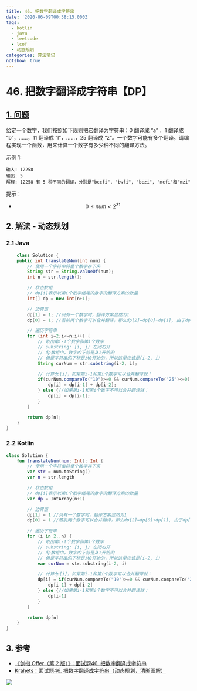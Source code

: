 ```yaml
---
title: 46. 把数字翻译成字符串
date: '2020-06-09T00:38:15.000Z'
tags:
  - kotlin
  - java
  - leetcode
  - lcof
  - 动态规划
categories: 算法笔记
notshow: true
---
```


# 46. 把数字翻译成字符串【DP】

## [1. 问题](https://leetcode-cn.com/problems/ba-shu-zi-fan-yi-cheng-zi-fu-chuan-lcof/)

给定一个数字，我们按照如下规则把它翻译为字符串：0 翻译成 “a” ，1 翻译成 “b”，……，11 翻译成 “l”，……，25 翻译成 “z”。一个数字可能有多个翻译。请编程实现一个函数，用来计算一个数字有多少种不同的翻译方法。

示例 1:

```text
输入: 12258 
输出: 5 
解释: 12258 有 5 种不同的翻译，分别是"bccfi", "bwfi", "bczi", "mcfi"和"mzi"
```

提示：

*  $$0 \leq num < 2^{31}$$ 

## 2. 解法 - 动态规划

### 2.1 Java

```java
    class Solution {
    public int translateNum(int num) {
        // 使用一个字符串将整个数字存下来
        String str = String.valueOf(num);
        int n = str.length();

        // 状态数组
        // dp[i]表示以第i个数字结尾的数字的翻译方案的数量
        int[] dp = new int[n+1];

        // 边界值
        dp[1] = 1; //只有一个数字时，翻译方案显然为1
        dp[0] = 1; //若前两个数字可以合并翻译，那么dp[2]=dp[0]+dp[1], 由于dp[1]=1所以dp[0]=1  

        // 遍历字符串
        for (int i=2;i<=n;i++) {
            // 取出第i-1个数字和第i个数字
            // substring: [i, j) 左闭右开
            // dp数组中，数字的下标是从1开始的
            // 但是字符串的下标是从0开始的，所以这里应该是(i-2, i)
            String curNum = str.substring(i-2, i); 

            // 计算dp[i]，如果第i-1和第i个数字可以合并翻译就：
            if(curNum.compareTo("10")>=0 && curNum.compareTo("25")<=0) {
                dp[i] = dp[i-1] + dp[i-2];
            } else {//如果第i-1和第i个数字不可以合并翻译就：
                dp[i] = dp[i-1];
            }
        }

        return dp[n];
    }
}
```

### 2.2 Kotlin

```kotlin
class Solution {
    fun translateNum(num: Int): Int {
        // 使用一个字符串将整个数字存下来
        var str = num.toString()
        var n = str.length

        // 状态数组
        // dp[i]表示以第i个数字结尾的数字的翻译方案的数量
        var dp = IntArray(n+1)

        // 边界值
        dp[1] = 1 //只有一个数字时，翻译方案显然为1
        dp[0] = 1 //若前两个数字可以合并翻译，那么dp[2]=dp[0]+dp[1], 由于dp[1]=1所以dp[0]=1  

        // 遍历字符串
        for (i in 2..n) {
            // 取出第i-1个数字和第i个数字
            // substring: [i, j) 左闭右开
            // dp数组中，数字的下标是从1开始的
            // 但是字符串的下标是从0开始的，所以这里应该是(i-2, i)
            var curNum = str.substring(i-2, i)

            // 计算dp[i]，如果第i-1和第i个数字可以合并翻译就：
            dp[i] = if(curNum.compareTo("10")>=0 && curNum.compareTo("25")<=0) {
                dp[i-1] + dp[i-2]
            } else {//如果第i-1和第i个数字不可以合并翻译就：
                dp[i-1]
            }
        }

        return dp[n]
    }
}
```

## 3. 参考

* [《剑指 Offer（第 2 版）》：面试题46. 把数字翻译成字符串](https://leetcode-cn.com/problems/ba-shu-zi-fan-yi-cheng-zi-fu-chuan-lcof)
* [Krahets：面试题46. 把数字翻译成字符串（动态规划，清晰图解）](https://leetcode-cn.com/problems/ba-shu-zi-fan-yi-cheng-zi-fu-chuan-lcof/solution/mian-shi-ti-46-ba-shu-zi-fan-yi-cheng-zi-fu-chua-6/)

![](https://777blog.oss-cn-shanghai.aliyuncs.com/blog%20pic/IMG_4258.JPG)

